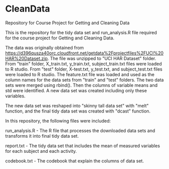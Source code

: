 CleanData
=========

Repository for Course Project for Getting and Cleaning Data

This is the repository for the tidy data set and run_analysis.R file required for the course project for Getting and Cleaning Data.

The data was originally obtained from https://d396qusza40orc.cloudfront.net/getdata%2Fprojectfiles%2FUCI%20HAR%20Dataset.zip.  The file was unzipped to "UCI HAR Dataset" folder.  From "train" folder, X_train.txt, y_train.txt, subject_train.txt files were loaded to R studio.  From "test" folder, X-test.txt, y_test.txt,  and subject_test.txt files were loaded to R studio.  The feature.txt file was loaded and used as the column names for the data sets from "train" and "test" folders.  The two data sets were merged using rbind().  Then the columns of variable means and std were identified.  A new data set was created including only these variables.

The new data set was reshaped into "skinny tall data set" with "melt" function, and the final tidy data set was created with "dcast" function.

In this repository, the following files were included:
  
  run_analysis.R -    The R file that processes the downloaded data sets and transforms it into final tidy data set.
  
  report.txt -       The tidy data set that includes the mean of measured variables for each subject and each activity.
  
  codebook.txt -     The codebook that explain the columns of data set.

